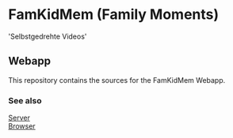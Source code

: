 # FamKidMem (Family Moments)
'Selbstgedrehte Videos'

## Webapp
This repository contains the sources for the FamKidMem Webapp.


### See also

[Server](./server/README.md) \
[Browser](./browser/README.md)
